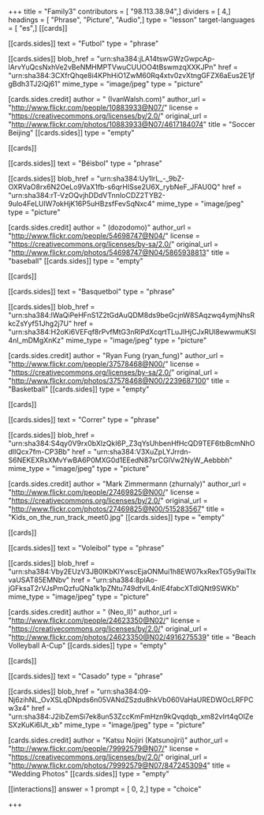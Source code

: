 +++
title = "Family3"
contributors = [ "98.113.38.94",]
dividers = [ 4,]
headings = [ "Phrase", "Picture", "Audio",]
type = "lesson"
target-languages = [ "es",]
[[cards]]

[[cards.sides]]
text = "Futbol"
type = "phrase"

[[cards.sides]]
blob_href = "urn:sha384:jLA14tswGWzGwpcAp-lArvYuQcsNxhVe2vBeNMHMPTVwuCUUOO4tBswmzqXXKJPn"
href = "urn:sha384:3CXfrQhqe8i4KPhHiO1ZwM60Rq4xtv0zvXtngGFZX6aEus2E1jfgBdh3TJ2iQj61"
mime_type = "image/jpeg"
type = "picture"

[cards.sides.credit]
author = " (IvanWalsh.com)"
author_url = "http://www.flickr.com/people/10883933@N07/"
license = "https://creativecommons.org/licenses/by/2.0/"
original_url = "http://www.flickr.com/photos/10883933@N07/4617184074"
title = "Soccer Beijing"
[[cards.sides]]
type = "empty"

[[cards]]

[[cards.sides]]
text = "Béisbol"
type = "phrase"

[[cards.sides]]
blob_href = "urn:sha384:Uy1lrL_-_9bZ-OXRVaO8rx6N2OeLo9VaX1fb-s6qrHISse2U6X_rybNeF_JFAU0Q"
href = "urn:sha384:rT-VzOQvjhDDdVTnnIoCDZ2TYB2-9ulo4FeLUlW7okHjK16P5uHBzsfFevSqNxc4"
mime_type = "image/jpeg"
type = "picture"

[cards.sides.credit]
author = " (dozodomo)"
author_url = "http://www.flickr.com/people/54698747@N04/"
license = "https://creativecommons.org/licenses/by-sa/2.0/"
original_url = "http://www.flickr.com/photos/54698747@N04/5865938813"
title = "baseball"
[[cards.sides]]
type = "empty"

[[cards]]

[[cards.sides]]
text = "Basquetbol"
type = "phrase"

[[cards.sides]]
blob_href = "urn:sha384:lWaQiPeHFnS1Z2tGdAuQDM8ds9beGcjnW8SAqzwq4ymjNhsRkcZsYyf51Jhg2j7U"
href = "urn:sha384:H2oKi6VEFqf8rPvfMtG3nRlPdXcqrtTLuJIHjCJxRUl8ewwmuKSI4nI_mDMgXnKz"
mime_type = "image/jpeg"
type = "picture"

[cards.sides.credit]
author = "Ryan Fung (ryan_fung)"
author_url = "http://www.flickr.com/people/37578468@N00/"
license = "https://creativecommons.org/licenses/by-sa/2.0/"
original_url = "http://www.flickr.com/photos/37578468@N00/2239687100"
title = "Basketball"
[[cards.sides]]
type = "empty"

[[cards]]

[[cards.sides]]
text = "Correr"
type = "phrase"

[[cards.sides]]
blob_href = "urn:sha384:S4qy0V9rx0bXlzQkI6P_Z3qYsUhbenHfHcQD9TEF6tbBcmNhOdIlQcx7fm-CP3Bb"
href = "urn:sha384:V3XuZpLYJrrdn-S6NEKEXRsXMvYwBA6P0MXG0d1EEedN87srCGlVw2NyW_Aebbbh"
mime_type = "image/jpeg"
type = "picture"

[cards.sides.credit]
author = "Mark Zimmermann (zhurnaly)"
author_url = "http://www.flickr.com/people/27469825@N00/"
license = "https://creativecommons.org/licenses/by/2.0/"
original_url = "http://www.flickr.com/photos/27469825@N00/515283567"
title = "Kids_on_the_run_track_meet0.jpg"
[[cards.sides]]
type = "empty"

[[cards]]

[[cards.sides]]
text = "Voleibol"
type = "phrase"

[[cards.sides]]
blob_href = "urn:sha384:Vby2EUzV3JB0lKbKlYwscEjaONMui1h8EW07kxRexTG5y9aiTlxvaUSAT85EMNbv"
href = "urn:sha384:8plAo-jGFksaT2rVJsPmQzfuQNa1k1pZNtu749dfvlL4nIE4fabcXTdIQNt9SWKb"
mime_type = "image/jpeg"
type = "picture"

[cards.sides.credit]
author = " (Neo_II)"
author_url = "http://www.flickr.com/people/24623350@N02/"
license = "https://creativecommons.org/licenses/by/2.0/"
original_url = "http://www.flickr.com/photos/24623350@N02/4916275539"
title = "Beach Volleyball A-Cup"
[[cards.sides]]
type = "empty"

[[cards]]

[[cards.sides]]
text = "Casado"
type = "phrase"

[[cards.sides]]
blob_href = "urn:sha384:09-Nj6zihNL_OvXSLqDNpds6n05VANdZSzdu8hkVb060VaHaUREDWOcLRFPCw3x4"
href = "urn:sha384:J2ibZemSi7ek8un53ZccKmFmHzn9kQvqdqb_xm82vIrt4qOlZeSXzKuKi6lJt_xb"
mime_type = "image/jpeg"
type = "picture"

[cards.sides.credit]
author = "Katsu Nojiri (Katsunojiri)"
author_url = "http://www.flickr.com/people/79992579@N07/"
license = "https://creativecommons.org/licenses/by/2.0/"
original_url = "http://www.flickr.com/photos/79992579@N07/8472453094"
title = "Wedding Photos"
[[cards.sides]]
type = "empty"

[[interactions]]
answer = 1
prompt = [ 0, 2,]
type = "choice"

+++
